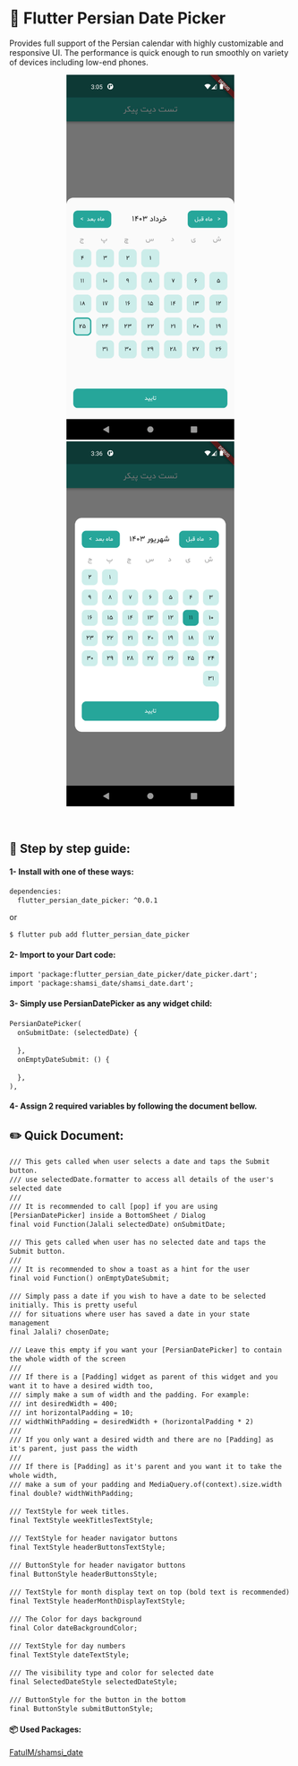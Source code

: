 # 📅 Flutter Persian Date Picker

Provides full support of the Persian calendar with highly customizable and responsive UI. The
performance is quick enough to run smoothly on variety of devices including low-end phones.

<p align="center">
 <img src="https://github.com/arminyazdian/flutter-persian-date-picker/blob/develop/screenshots/bottomsheet_screenshot.png" width="300" title="Bottom Sheet Screenshot"> <img src="https://github.com/arminyazdian/flutter-persian-date-picker/blob/develop/screenshots/dialog_screenshot.png" width="300" title="Dialog Screenshot"></p><br>

## 📗 Step by step guide:

#### 1- Install with one of these ways:

```
dependencies:
  flutter_persian_date_picker: ^0.0.1
```

or

```
$ flutter pub add flutter_persian_date_picker
```

#### 2- Import to your Dart code:

```
import 'package:flutter_persian_date_picker/date_picker.dart';
import 'package:shamsi_date/shamsi_date.dart';
```

#### 3- Simply use PersianDatePicker as any widget child:

```
PersianDatePicker(
  onSubmitDate: (selectedDate) {
    
  },
  onEmptyDateSubmit: () {
    
  },
),
```

#### 4- Assign 2 required variables by following the document bellow.

## ✏️ Quick Document:

```
/// This gets called when user selects a date and taps the Submit button.
/// use selectedDate.formatter to access all details of the user's selected date
///
/// It is recommended to call [pop] if you are using [PersianDatePicker] inside a BottomSheet / Dialog
final void Function(Jalali selectedDate) onSubmitDate;

/// This gets called when user has no selected date and taps the Submit button.
///
/// It is recommended to show a toast as a hint for the user
final void Function() onEmptyDateSubmit;

/// Simply pass a date if you wish to have a date to be selected initially. This is pretty useful
/// for situations where user has saved a date in your state management
final Jalali? chosenDate;

/// Leave this empty if you want your [PersianDatePicker] to contain the whole width of the screen
///
/// If there is a [Padding] widget as parent of this widget and you want it to have a desired width too,
/// simply make a sum of width and the padding. For example:
/// int desiredWidth = 400;
/// int horizontalPadding = 10;
/// widthWithPadding = desiredWidth + (horizontalPadding * 2)
///
/// If you only want a desired width and there are no [Padding] as it's parent, just pass the width
///
/// If there is [Padding] as it's parent and you want it to take the whole width,
/// make a sum of your padding and MediaQuery.of(context).size.width
final double? widthWithPadding;

/// TextStyle for week titles.
final TextStyle weekTitlesTextStyle;

/// TextStyle for header navigator buttons
final TextStyle headerButtonsTextStyle;

/// ButtonStyle for header navigator buttons
final ButtonStyle headerButtonsStyle;

/// TextStyle for month display text on top (bold text is recommended)
final TextStyle headerMonthDisplayTextStyle;

/// The Color for days background
final Color dateBackgroundColor;

/// TextStyle for day numbers
final TextStyle dateTextStyle;

/// The visibility type and color for selected date
final SelectedDateStyle selectedDateStyle;

/// ButtonStyle for the button in the bottom
final ButtonStyle submitButtonStyle;
```

#### 📦 Used Packages:

[FatulM/shamsi_date](https://github.com/FatulM/shamsi_date)